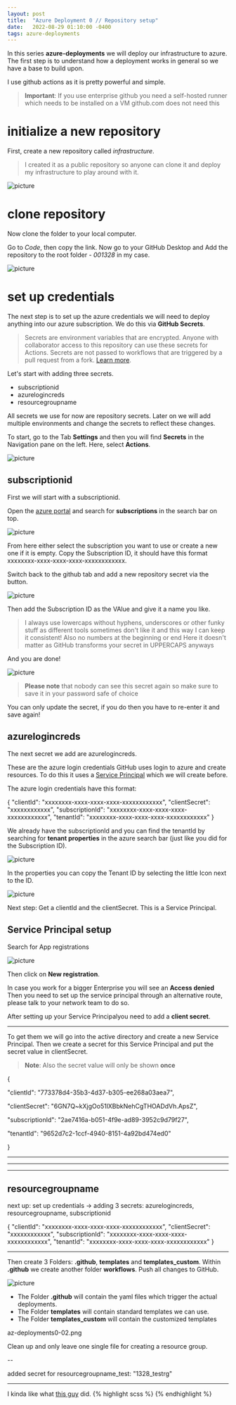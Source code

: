 ```yaml
---
layout: post
title:  "Azure Deployment 0 // Repository setup"
date:   2022-08-29 01:10:00 -0400
tags: azure-deployments
---
```


In this series **azure-deployments** we will deploy our infrastructure to azure.
The first step is to understand how a deployment works in general so we have a base to build upon.

I use github actions as it is pretty powerful and simple.

> **Important**: If you use enterprise github you need a self-hosted runner which needs to be installed on a VM
> github.com does not need this


# initialize a new repository

First, create a new repository called *infrastructure*.
> I created it as a public repository so anyone can clone it and deploy my infrastructure to play around with it.

![picture](/assets/images/az-deployments0-0.png)


# clone repository

Now clone the folder to your local computer.

Go to *Code*, then copy the link. Now go to your GitHub Desktop and Add the repository to the root folder - *001328* in my case.

![picture](/assets/images/az-deployments0-01.png)


# set up credentials

The next step is to set up the azure credentials we will need to deploy anything into our azure subscription.
We do this via **GitHub Secrets**.

> Secrets are environment variables that are encrypted. Anyone with collaborator access to this repository can use these secrets for Actions.
> Secrets are not passed to workflows that are triggered by a pull request from a fork. [Learn more](https://docs.github.com/actions/automating-your-workflow-with-github-actions/creating-and-using-encrypted-secrets).

Let's start with adding three secrets.

* subscriptionid
* azurelogincreds
* resourcegroupname

All secrets we use for now are repository secrets. Later on we will add multiple environments and change the secrets to reflect these changes.

To start, go to the Tab **Settings** and then you will find **Secrets** in the Navigation pane on the left. Here, select **Actions**.

![picture](/assets/images/az-deployments0-02.png)


## subscriptionid

First we will start with a subscriptionid.

Open the [azure portal](https://portal.azure.com/) and search for **subscriptions** in the search bar on top.

![picture](/assets/images/az-deployments0-03.png)

From here either select the subscription you want to use or create a new one if it is empty.
Copy the Subscription ID, it should have this format xxxxxxxx-xxxx-xxxx-xxxx-xxxxxxxxxxxx.


Switch back to the github tab and add a new repository secret via the button.

![picture](/assets/images/az-deployments0-04.png)

Then add the Subscription ID as the VAlue and give it a name you like.

> I always use lowercaps without hyphens, underscores or other funky stuff as different tools sometimes don't like it and this way I can keep it consistent!
> Also no numbers at the beginning or end
> Here it doesn't matter as GitHub transforms your secret in UPPERCAPS anyways




And you are done!

![picture](/assets/images/az-deployments0-06.png)

> **Please note** that nobody can see this secret again so make sure to save it in your password safe of choice

You can only update the secret, if you do then you have to re-enter it and save again!



## azurelogincreds

The next secret we add are azurelogincreds.

These are the azure login credentials GitHub uses login to azure and create resources.
To do this it uses a [Service Principal](https://docs.microsoft.com/en-us/azure/active-directory/develop/app-objects-and-service-principals) which we will create before.

The azure login credentials have this format:

{
"clientId": "xxxxxxxx-xxxx-xxxx-xxxx-xxxxxxxxxxxx",
"clientSecret": "xxxxxxxxxxxx",
"subscriptionId": "xxxxxxxx-xxxx-xxxx-xxxx-xxxxxxxxxxxx",
"tenantId": "xxxxxxxx-xxxx-xxxx-xxxx-xxxxxxxxxxxx"
}

We already have the subscriptionId and you can find the tenantId by searching for **tenant properties** in the azure search bar (just like you did for the Subscription ID).

![picture](/assets/images/az-deployments0-07.png)

In the properties you can copy the Tenant ID by selecting the little Icon next to the ID.

![picture](/assets/images/az-deployments0-08.png)

Next step: Get a clientId and the clientSecret. This is a Service Principal.


## Service Principal setup

Search for App registrations

![picture](/assets/images/az-deployments0-09.png)


Then click on **New registration**.

In case you work for a bigger Enterprise you will see an **Access denied**
Then you need to set up the service principal through an alternative route, please talk to your network team to do so.


After setting up your Service Principalyou need to add a **client secret**.

---







To get them we will go into the active directory and create a new Service Principal.
Then we create a secret for this Service Principal and put the secret value in clientSecret.

> **Note**: Also the secret value will only be shown **once**





{

"clientId": "773378d4-35b3-4d37-b305-ee268a03aea7",

"clientSecret": "6GN7Q~kXjgOo51lXBbkNehCgTHOADdVh.ApsZ",

"subscriptionId": "2ae7416a-b051-4f9e-ad89-3952c9d79f27",

"tenantId": "9652d7c2-1ccf-4940-8151-4a92bd474ed0"

}









---
---
---








## resourcegroupname


next up: set up credentials -> adding 3 secrets: azurelogincreds, resourcegroupname, subscriptionid

{
"clientId": "xxxxxxxx-xxxx-xxxx-xxxx-xxxxxxxxxxxx",
"clientSecret": "xxxxxxxxxxxx",
"subscriptionId": "xxxxxxxx-xxxx-xxxx-xxxx-xxxxxxxxxxxx",
"tenantId": "xxxxxxxx-xxxx-xxxx-xxxx-xxxxxxxxxxxx"
}




---












Then create 3 Folders: **.github**, **templates** and **templates_custom**. Within **.github** we create another folder **workflows**.
Push all changes to GitHub.

![picture](/assets/images/az-deployments0-99.png)

* The Folder **.github** will contain the yaml files which trigger the actual deployments.
* The Folder **templates** will contain standard templates we can use.
* The Folder **templates_custom** will contain the customized templates


az-deployments0-02.png


Clean up and only leave one single file for creating a resource group.






--

added secret for resourcegroupname_test: "1328_testrg"




---


I kinda like what [this guy](https://github.com/codinfox/codinfox-lanyon/blob/dev/_scss/component/_tag.scss) did.
{% highlight scss %}
{% endhighlight %}





